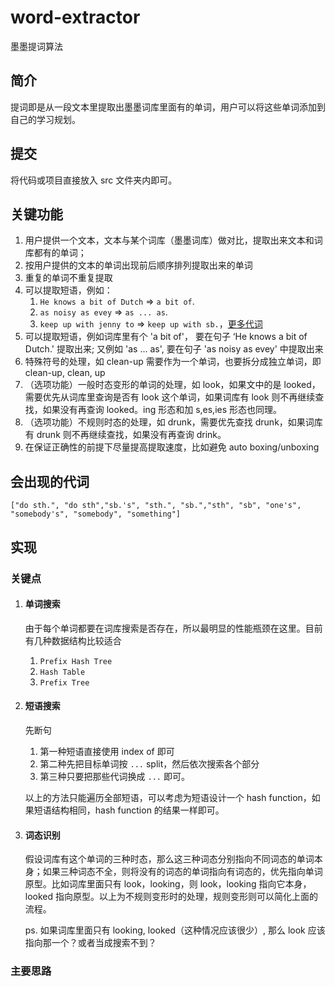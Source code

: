# word-extractor
墨墨提词算法

## 简介
提词即是从一段文本里提取出墨墨词库里面有的单词，用户可以将这些单词添加到自己的学习规划。

## 提交
将代码或项目直接放入 src 文件夹内即可。

## 关键功能
1. 用户提供一个文本，文本与某个词库（墨墨词库）做对比，提取出来文本和词库都有的单词；
2. 按用户提供的文本的单词出现前后顺序排列提取出来的单词
3. 重复的单词不重复提取
4. 可以提取短语，例如：
    1. `He knows a bit of Dutch` => `a bit of`.
    2. `as noisy as evey` => `as ... as`.
    3. `keep up with jenny to` => `keep up with sb.`，[更多代词](#会出现的代词)
4. 可以提取短语，例如词库里有个 'a bit of'， 要在句子 ‘He knows a bit of Dutch.' 提取出来; 又例如 'as ... as', 要在句子 'as noisy as evey' 中提取出来
5. 特殊符号的处理，如 clean-up 需要作为一个单词，也要拆分成独立单词，即 clean-up, clean, up
6. （选项功能）一般时态变形的单词的处理，如 look，如果文中的是 looked，需要优先从词库里查询是否有 look 这个单词，如果词库有 look 则不再继续查找，如果没有再查询 looked。ing 形态和加 s,es,ies 形态也同理。
7. （选项功能）不规则时态的处理，如 drunk，需要优先查找 drunk，如果词库有 drunk 则不再继续查找，如果没有再查询 drink。
8. 在保证正确性的前提下尽量提高提取速度，比如避免 auto boxing/unboxing

## 会出现的代词
`["do sth.", "do sth","sb.'s", "sth.", "sb.","sth", "sb", "one's", "somebody's", "somebody", "something"]`

## 实现

### 关键点
1. #### 单词搜索
    由于每个单词都要在词库搜索是否存在，所以最明显的性能瓶颈在这里。目前有几种数据结构比较适合
    1. `Prefix Hash Tree`
    2. `Hash Table`
    3. `Prefix Tree`
    
2. #### 短语搜索
    先断句
    1. 第一种短语直接使用 index of 即可
    2. 第二种先把目标单词按 ` ... ` split，然后依次搜索各个部分
    3. 第三种只要把那些代词换成 `...` 即可。
    
    以上的方法只能遍历全部短语，可以考虑为短语设计一个 hash function，如果短语结构相同，hash function 的结果一样即可。

3. #### 词态识别
    假设词库有这个单词的三种时态，那么这三种词态分别指向不同词态的单词本身；如果三种词态不全，则将没有的词态的单词指向有词态的，优先指向单词原型。比如词库里面只有 look，looking，则 look，looking 指向它本身，looked 指向原型。以上为不规则变形时的处理，规则变形则可以简化上面的流程。

    ps. 如果词库里面只有 looking, looked（这种情况应该很少）, 那么 look 应该指向那一个？或者当成搜索不到？

### 主要思路






